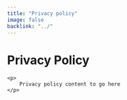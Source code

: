 ```yaml
---
title: "Privacy policy"
image: false
backlink: "../"
---
```


<div class="content__right">

</div>

<div class="content__left">
    <h1>Privacy Policy</h1>

    <p>
        Privacy policy content to go here
    </p>

</div>











